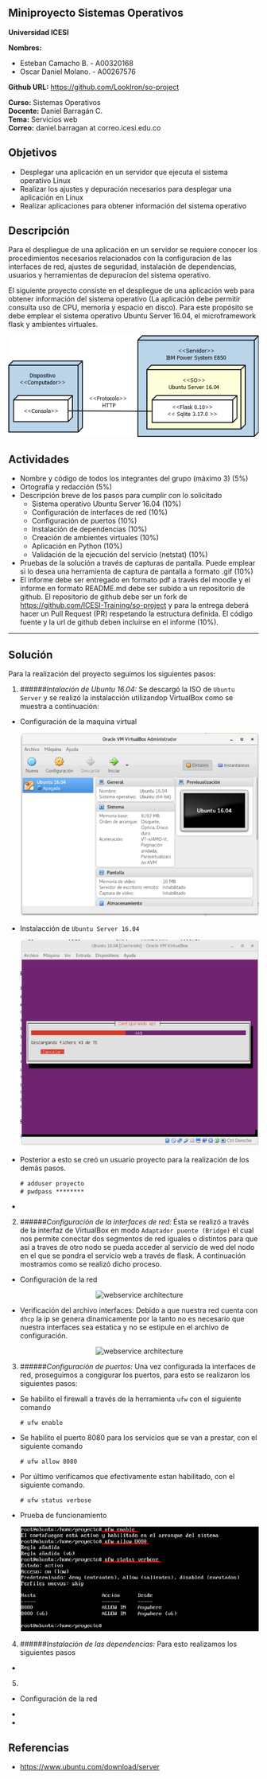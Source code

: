 ## Miniproyecto Sistemas Operativos

**Universidad ICESI**  

**Nombres:**
  * Esteban Camacho B. - A00320168  
  * Oscar Daniel Molano. - A00267576 
  
**Github URL:** https://github.com/LookIron/so-project

**Curso:** Sistemas Operativos  
**Docente:** Daniel Barragán C.  
**Tema:**  Servicios web  
**Correo:** daniel.barragan at correo.icesi.edu.co

## Objetivos
* Desplegar una aplicación en un servidor que ejecuta el sistema operativo Linux
* Realizar los ajustes y depuración necesarios para desplegar una
aplicación en Linux
* Realizar aplicaciones para obtener información del sistema operativo

## Descripción
Para el despliegue de una aplicación en un servidor se requiere conocer los procedimientos necesarios relacionados con la configuracion de las interfaces de red, ajustes de seguridad, instalación de dependencias, usuarios y herramientas de depuracíon del sistema operativo.

El siguiente proyecto consiste en el despliegue de una aplicación web para obtener información del sistema operativo (La aplicación debe permitir consulta uso de CPU, memoria y espacio en disco). Para este propósito se debe emplear el sistema operativo Ubuntu Server 16.04, el microframework flask y ambientes virtuales.

<p align="center">
  <img src="images/vista-despliegue.png" alt="webservice architecture"/>
</p>

## Actividades
* Nombre y código de todos los integrantes del grupo (máximo 3) (5%)
* Ortografía y redacción (5%)
* Descripción breve de los pasos para cumplir con lo solicitado
  * Sistema operativo Ubuntu Server 16.04 (10%)
  * Configuración de interfaces de red (10%)
  * Configuración de puertos (10%)
  * Instalación de dependencias (10%)
  * Creación de ambientes virtuales (10%)
  * Aplicación en Python (10%)
  * Validación de la ejecución del servicio (netstat) (10%)
* Pruebas de la solución a través de capturas de pantalla. Puede emplear si lo desea una herramienta de captura de pantalla a formato .gif (10%)
* El informe debe ser entregado en formato pdf a través del moodle y el informe en formato README.md debe ser subido a un repositorio de github. El repositorio de github debe ser un fork de https://github.com/ICESI-Training/so-project y para la entrega deberá hacer un Pull Request (PR) respetando la estructura definida. El código fuente y la url de github deben incluirse en el informe (10%).

-------------

## Solución

Para la realización del proyecto seguimos los siguientes pasos:

1. ######_Intalación de Ubuntu 16.04:_ Se descargó la ISO de `Ubuntu Server` y se realizó la instalacción utilizandop VirtualBox como se muestra a continuación:

  * Configuración de la maquina virtual
  
     <p align="center">
     <img src="images/ubuntu1.png" alt="webservice architecture"/>
     </p>
     
  * Instalacción de `Ubuntu Server 16.04`
  
     <p align="center">
     <img src="images/ubuntu2.png" alt="webservice architecture"/>
     </p>
    
  * Posterior a esto se creó un usuario proyecto para la realización de los demás pasos.
  
     ```vim
     # adduser proyecto
     # pwdpass ********
     
     ```
  * 
  

2. ######_Configuración de la interfaces de red:_ Ésta se realizó a través de la interfaz de VirtualBox en modo `Adaptador puente (Bridge)` el cual nos permite conectar dos segmentos de red iguales o distintos para que así a traves de otro nodo se pueda acceder al servicio de wed del nodo en el que se pondra el servicio web a través de flask. A continuación mostramos como se realizó dicho proceso.

  * Configuración de la red
  
     <p align="center">
     <img src="images/.png" alt="webservice architecture"/>
     </p>
    
  * Verificación del archivo interfaces: Debido a que nuestra red cuenta con `dhcp` la ip se genera dinamicamente por la tanto no es necesario que nuestra interfaces sea estatica y no se estipule en el archivo de configuración.
  
     <p align="center">
     <img src="images/.png" alt="webservice architecture"/>
     </p>
      

3. ######_Configuración de puertos:_ Una vez configurada la interfaces de red, proseguimos a congigurar los puertos, para esto se realizaron los siguientes pasos:

  * Se habilito el firewall a través de la herramienta `ufw` con el siguiente comando
  
     ```vim
     # ufw enable

     ```
     
  * Se habilito el puerto 8080 para los servicios que se van a prestar, con el siguiente comando
  
     ```vim
     # ufw allow 8080

     ```
  
  * Por último verificamos que efectivamente estan habilitado, con el siguiente comando.
  
     ```vim
     # ufw status verbose

     ```
  * Prueba de funcionamiento
  
     <p align="center">
     <img src="images/confPuerto.png" alt="webservice architecture"/>
     </p>
  

4. ######_Instalación de las dependencias:_ Para esto realizamos los siguientes pasos

  *

5.

  * Configuración de la red
  
  *
  
  *
  
  






 
## Referencias
* https://www.ubuntu.com/download/server

